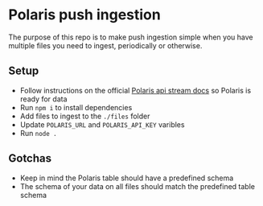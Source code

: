 # Polaris push ingestion
The purpose of this repo is to make push ingestion simple when you have multiple files you need to ingest, periodically or otherwise.

## Setup
- Follow instructions on the official [Polaris api stream docs](https://docs.imply.io/polaris/api-stream/) so Polaris is ready for data
- Run `npm i` to install dependencies
- Add files to ingest to the `./files` folder
- Update `POLARIS_URL` and `POLARIS_API_KEY` varibles
- Run `node .`

## Gotchas
- Keep in mind the Polaris table should have a predefined schema 
- The schema of your data on all files should match the predefined table schema
